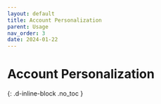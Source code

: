 ```yaml
---
layout: default
title: Account Personalization
parent: Usage
nav_order: 3
date: 2024-01-22
---
```


# Account Personalization
{: .d-inline-block .no_toc }
